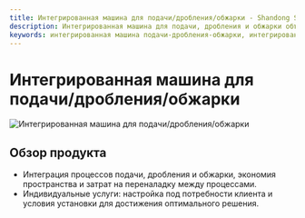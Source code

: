 ```yaml
---
title: Интегрированная машина для подачи/дробления/обжарки - Shandong Shengshi Hecheng Machinery Co., Ltd.
description: Интегрированная машина для подачи, дробления и обжарки объединяет эти процессы, экономит пространство и затраты на переналадку между процессами, предоставляя услуги по индивидуальной настройке.
keywords: интегрированная машина подачи-дробления-обжарки, интегрированная машина переработки масличных семян, оборудование для дробления и обжарки, интегрированное оборудование предварительной обработки масличных семян, машина для обжарки и дробления, оборудование для переработки масличных семян, интегрированное перерабатывающее оборудование, машина для обжарки масличных семян, интегрированная машина дробления и обжарки, оборудование для подачи масличных семян, производственная линия по переработке масличных семян
---
```


# Интегрированная машина для подачи/дробления/обжарки
![Интегрированная машина для подачи/дробления/обжарки](https://i.postimg.cc/cZcxLxzG/image.png?dl=1)

## Обзор продукта

* Интеграция процессов подачи, дробления и обжарки, экономия пространства и затрат на переналадку между процессами.  
* Индивидуальные услуги: настройка под потребности клиента и условия установки для достижения оптимального решения.